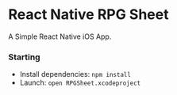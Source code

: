# React Native RPG Sheet

A Simple React Native iOS App.

### Starting

* Install dependencies: `npm install`
* Launch: `open RPGSheet.xcodeproject`
